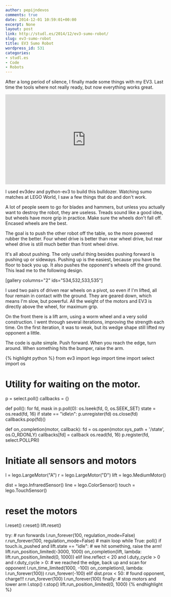 ```yaml
---
author: pepijndevos
comments: true
date: 2014-12-01 10:59:01+00:00
excerpt: None
layout: post
link: http://studl.es/2014/12/ev3-sumo-robot/
slug: ev3-sumo-robot
title: EV3 Sumo Robot
wordpress_id: 531
categories:
- studl.es
- Code
- Robots
---
```


After a long period of silence, I finally made some things with my EV3. Last time the tools where not really ready, but now everything works great.

<iframe width="500" height="281" src="http://www.youtube.com/embed/eh7HGcAEd8Y" frameborder="0" allowfullscreen> </iframe>

I used ev3dev and python-ev3 to build this bulldozer. Watching sumo matches at LEGO World, I saw a few things that do and don't work.

A lot of people seem to go for blades and hammers, but unless you actually want to destroy the robot, they are useless. Treads sound like a good idea, but wheels have more grip in practice. Make sure the wheels don't fall off. Encased wheels are the best.

The goal is to push the other robot off the table, so the more powered rubber the better. Four wheel drive is better than rear wheel drive, but rear wheel drive is still much better than front wheel drive.

It's all about pushing. The only useful thing besides pushing forward is pushing up or sideways. Pushing up is the easiest, because you have the floor to back you up. It also pushes the opponent's wheels off the ground. This lead me to the following design.

[gallery columns="2" ids="534,532,533,535"]

I used two pairs of driven rear wheels on a pivot, so even if I'm lifted, all four remain in contact with the ground. They are geared down, which means I'm slow, but powerful. All the weight of the motors and EV3 is directly above the wheel, for maximum grip.

On the front there is a lift arm, using a worm wheel and a very solid construction. I went through several iterations, improving the strength each time. On the first iteration, it was to weak, but its wedge shape still lifted my opponent a little.

The code is quite simple. Push forward. When you reach the edge, turn around. When something hits the bumper, raise the arm.

{% highlight python %}
from ev3 import lego
import time
import select
import os

# Utility for waiting on the motor.
p = select.poll()
callbacks = {}

def poll():
    for fd, mask in p.poll(0):
        os.lseek(fd, 0, os.SEEK_SET)
        state = os.read(fd, 16)
        if state == &quot;idle\n&quot;:
            p.unregister(fd)
            os.close(fd)
            callbacks.pop(fd)()

def on_completion(motor, callback):
    fd = os.open(motor.sys_path + '/state', os.O_RDONLY)
    callbacks[fd] = callback
    os.read(fd, 16)
    p.register(fd, select.POLLPRI)

# Initiate all sensors and motors
l = lego.LargeMotor(&quot;A&quot;)
r = lego.LargeMotor(&quot;D&quot;)
lift = lego.MediumMotor()

dist = lego.InfraredSensor()
line = lego.ColorSensor()
touch = lego.TouchSensor()

# reset the motors
l.reset()
r.reset()
lift.reset()

try:
    # run forwards
    l.run_forever(100, regulation_mode=False)
    r.run_forever(100, regulation_mode=False)
    # main loop
    while True:
        poll()
        if touch.is_pushed and lift.state == &quot;idle&quot;:
            # we hit something, raise the arm!
            lift.run_position_limited(-3000, 1000)
            on_completion(lift, lambda: lift.run_position_limited(0, 1000))
        elif line.reflect &lt; 20 and l.duty_cycle &gt; 0 and r.duty_cycle &gt; 0:
            # we reached the edge, back up and scan for opponent
            l.run_time_limited(1000, -100)
            on_completion(l, lambda: l.run_forever(100))
            r.run_forever(-100)
        elif dist.prox &lt; 50:
            # found opponent, charge!!!
            r.run_forever(100)
            l.run_forever(100)
finally:
    # stop motors and lower arm
    l.stop()
    r.stop()
    lift.run_position_limited(0, 1000)
{% endhighlight %}